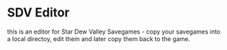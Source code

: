 # SDV Editor

this is an editor for Star Dew Valley Savegames - copy your savegames into a local directoy, edit them and later copy them back to the game. 
